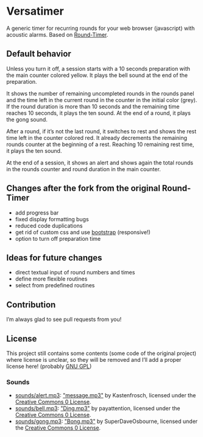 Versatimer
===========

A generic timer for recurring rounds for your web browser (javascript) with acoustic alarms. Based on [Round-Timer](https://github.com/mciocca/Round-Timer).

## Default behavior

Unless you turn it off, a session starts with a 10 seconds preparation with the main counter colored yellow. It plays the bell sound at the end of the preparation.

It shows the number of remaining uncompleted rounds in the rounds panel and the time left in the current round in the counter in the initial color (grey). If the round duration is more than 10 seconds and the remaining time reaches 10 seconds, it plays the ten sound. At the end of a round, it plays the gong sound.

After a round, if it’s not the last round, it switches to rest and shows the rest time left in the counter colored red. It already decrements the remaining rounds counter at the beginning of a rest. Reaching 10 remaining rest time, it plays the ten sound.

At the end of a session, it shows an alert and shows again the total rounds in the rounds counter and round duration in the main counter.

## Changes after the fork from the original Round-Timer

* add progress bar
* fixed display formatting bugs
* reduced code duplications
* get rid of custom css and use [bootstrap](http://getbootstrap.com) (responsive!)
* option to turn off preparation time

## Ideas for future changes

* direct textual input of round numbers and times
* define more flexible routines
* select from predefined routines

## Contribution

I’m always glad to see pull requests from you!

## License

This project still contains some contents (some code of the original project) where license is unclear, so they will be removed and I’ll add a proper license here! (probably [GNU GPL](http://www.gnu.org/licenses/gpl.html))

### Sounds

* [sounds/alert.mp3](alert.mp3): ["message.mp3"](http://freesound.org/people/Kastenfrosch/sounds/162463/) by Kastenfrosch, licensed under the [Creative Commons 0 License](http://creativecommons.org/publicdomain/zero/1.0/).
* [sounds/bell.mp3](bell.mp3): ["Ding.mp3"](http://freesound.org/people/payattention/sounds/80997/) by payattention, licensed under the [Creative Commons 0 License](http://creativecommons.org/publicdomain/zero/1.0/).
* [sounds/gong.mp3](gong.mp3): ["Bong.mp3"](http://freesound.org/people/SuperDaveOsbourne/sounds/63643/) by SuperDaveOsbourne, licensed under the [Creative Commons 0 License](http://creativecommons.org/publicdomain/zero/1.0/).
